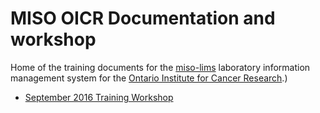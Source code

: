 # MISO OICR Documentation and workshop

Home of the training documents for the
[miso-lims](https://github.com/TGAC/miso-lims) laboratory information management
system for the [Ontario Institute for Cancer Research](http://www.oicr.on.ca).)

* [September 2016 Training Workshop](http://oicr-gsi.github.io/miso-docs-oicr/)
